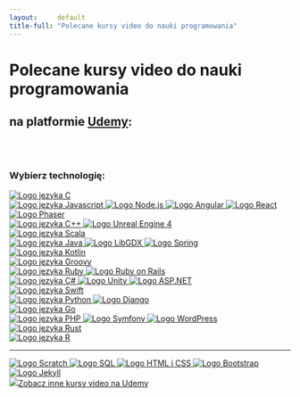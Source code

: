 ```yaml
---
layout:     default
title-full: "Polecane kursy video do nauki programowania"
---
```


# Polecane kursy video do nauki programowania
## na platformie [Udemy](https://click.linksynergy.com/fs-bin/click?id=0Bz3A2CPbI4&offerid=358574.1389&subid=0&type=4):

<br>
<br>

### Wybierz technologię:

<div class="languages-list" role="list">
  <div class="row justify-content-center">
  
  <div role="listitem" class="col-md-2 lang">
    <a href="/technologie/c#najlepsze-kursy-video-do-nauki-c" class="lang-link">
      <img class="tip" src="/img/technologies/c.png" alt="Logo języka C" data-tip="C">
    </a>
  </div>

  <div role="listitem" class="col-md-4 lang">
    <a href="/technologie/javascript#najlepsze-kursy-video-do-nauki-javascript" class="lang-link">
      <img class="tip" src="/img/technologies/javascript.png" alt="Logo języka Javascript" data-tip="Javascript">
    </a>
    <a href="/technologie/node.js#najlepsze-kursy-video-do-nauki-node.js" class="sub lang-link">
      <img class="tip" src="/img/technologies/node.js.png" alt="Logo Node.js" data-tip="Node.js">
    </a>
    <a href="/technologie/angular#najlepsze-kursy-video-do-nauki-angular" class="sub lang-link">
      <img class="tip" src="/img/technologies/angular.png" alt="Logo Angular" data-tip="Angular">
    </a>
    <a href="/technologie/react#najlepsze-kursy-video-do-nauki-react" class="sub lang-link">
      <img class="tip" src="/img/technologies/react.png" alt="Logo React" data-tip="React">
    </a>
    <a href="/technologie/phaser#najlepsze-kursy-video-do-nauki-phaser" class="sub lang-link">
      <img class="tip" src="/img/technologies/phaser.png" alt="Logo Phaser" data-tip="Phaser">
    </a>
  </div>

  <div role="listitem" class="col-md-2 lang">
    <a href="/technologie/c++#najlepsze-kursy-video-do-nauki-c++" class="lang-link">
      <img class="tip" src="/img/technologies/c++.png" alt="Logo języka C++" data-tip="C++">
    </a>
    <a href="/technologie/unrealengine4#najlepsze-kursy-video-do-nauki-unreal-engine-4" class="sub lang-link">
      <img class="tip" src="/img/technologies/unrealengine4.png" alt="Logo Unreal Engine 4" data-tip="Unreal Engine 4">
    </a>
  </div>

</div>

<div class="row">

  <div role="listitem" class="col-md-3 lang">
    <a href="/technologie/scala#najlepsze-kursy-video-do-nauki-scala" class="lang-link">
      <img class="tip" src="/img/technologies/scala.png" alt="Logo języka Scala" data-tip="Scala">
    </a>
  </div>

  <div role="listitem" class="col-md-3 lang">
    <a href="/technologie/java#najlepsze-kursy-video-do-nauki-java" class="lang-link">
      <img class="tip" src="/img/technologies/java.png" alt="Logo języka Java" data-tip="Java">
    </a>
    <a href="/technologie/libgdx#najlepsze-kursy-video-do-nauki-libgdx" class="sub lang-link">
      <img class="tip" src="/img/technologies/libgdx.png" alt="Logo LibGDX" data-tip="LibGDX">
    </a>
    <a href="/technologie/spring#najlepsze-kursy-video-do-nauki-spring" class="sub lang-link">
      <img class="tip" src="/img/technologies/spring.png" alt="Logo Spring" data-tip="Spring">
    </a>
  </div>

  <div role="listitem" class="col-md-3 lang">
    <a href="/technologie/kotlin#najlepsze-kursy-video-do-nauki-kotlin" class="lang-link">
      <img class="tip" src="/img/technologies/kotlin.png" alt="Logo języka Kotlin" data-tip="Kotlin">
    </a>
  </div>

  <div role="listitem" class="col-md-3 lang">
    <a href="/technologie/groovy#najlepsze-kursy-video-do-nauki-groovy" class="lang-link">
      <img class="tip" src="/img/technologies/groovy.png" alt="Logo języka Groovy" data-tip="Groovy">
    </a>
  </div>

</div>

<div class="row">

  <div role="listitem" class="col-md-2 lang">
    <a href="/technologie/ruby#najlepsze-kursy-video-do-nauki-ruby" class="lang-link">
      <img class="tip" src="/img/technologies/ruby.png" alt="Logo języka Ruby" data-tip="Ruby">
    </a>
    <a href="/technologie/rubyonrails#najlepsze-kursy-video-do-nauki-ruby-on-rails" class="sub lang-link">
      <img class="tip" src="/img/technologies/rubyonrails.png" alt="Logo Ruby on Rails" data-tip="Ruby on Rails">
    </a>
  </div>

  <div role="listitem" class="col-md-3 lang">
    <a href="/technologie/csharp#najlepsze-kursy-video-do-nauki-csharp" class="lang-link">
      <img class="tip" src="/img/technologies/csharp.png" alt="Logo języka C#" data-tip="C#">
    </a>
    <a href="/technologie/unity#najlepsze-kursy-video-do-nauki-unity" class="sub lang-link">
      <img class="tip" src="/img/technologies/unity.png" alt="Logo Unity" data-tip="Unity">
    </a>
    <a href="/technologie/asp.net#najlepsze-kursy-video-do-nauki-asp.net" class="sub lang-link">
      <img class="tip" src="/img/technologies/asp.net.png" alt="Logo ASP.NET" data-tip="ASP.NET">
    </a>
  </div>

  <div role="listitem" class="col-md-2 lang">
    <a href="/technologie/swift#najlepsze-kursy-video-do-nauki-swift" class="lang-link">
      <img class="tip" src="/img/technologies/swift.png" alt="Logo języka Swift" data-tip="Swift">
    </a>
  </div>
  
  <div role="listitem" class="col-md-3 lang">
    <a href="/technologie/python#najlepsze-kursy-video-do-nauki-python" class="lang-link">
      <img class="tip" src="/img/technologies/python.png" alt="Logo języka Python" data-tip="Python">
    </a>
    <a href="/technologie/django#najlepsze-kursy-video-do-nauki-django" class="sub lang-link">
      <img class="tip" src="/img/technologies/django.png" alt="Logo Django" data-tip="Django">
    </a>
  </div>

  <div role="listitem" class="col-md-2 lang">
    <a href="/technologie/go#najlepsze-kursy-video-do-nauki-go" class="lang-link">
      <img class="tip" src="/img/technologies/go.png" alt="Logo języka Go" data-tip="Go">
    </a>
  </div>

</div>

<div class="row">

  <div role="listitem" class="col-md-4 lang">
    <a href="/technologie/php#najlepsze-kursy-video-do-nauki-php" class="lang-link">
      <img class="tip" src="/img/technologies/php.png" alt="Logo języka PHP" data-tip="PHP">
    </a>
    <a href="/technologie/symfony#najlepsze-kursy-video-do-nauki-symfony" class="sub lang-link">
      <img class="tip" src="/img/technologies/symfony.png" alt="Logo Symfony" data-tip="Symfony">
    </a>
    <a href="/technologie/wordpress#najlepsze-kursy-video-do-nauki-wordpress" class="sub lang-link">
      <img class="tip" src="/img/technologies/wordpress.png" alt="Logo WordPress" data-tip="WordPress">
    </a>
  </div>

  <div role="listitem" class="col-md-4 lang">
    <a href="/technologie/rust#najlepsze-kursy-video-do-nauki-rust" class="lang-link">
      <img class="tip" src="/img/technologies/rust.png" alt="Logo języka Rust" data-tip="Rust">
    </a>
  </div>

  <div role="listitem" class="col-md-4 lang">
    <a href="/technologie/r#najlepsze-kursy-video-do-nauki-r" class="lang-link">
      <img class="tip" src="/img/technologies/r.png" alt="Logo języka R" data-tip="R">
    </a>
  </div>

</div>

<hr>

<div class="row">
  <div role="listitem" class="col-md-12 h-auto lang other-technologies">
    <a href="/technologie/scratch#najlepsze-kursy-video-do-nauki-scratch" class="other lang-link">
      <img class="tip" src="/img/technologies/scratch.png" alt="Logo Scratch" data-tip="Scratch">
    </a>
    <a href="/technologie/sql#najlepsze-kursy-video-do-nauki-sql" class="other lang-link">
      <img class="tip" src="/img/technologies/sql.png" alt="Logo SQL" data-tip="SQL">
    </a>
    <a href="/technologie/html&css#najlepsze-kursy-video-do-nauki-html-i-css" class="other lang-link">
      <img class="tip" src="/img/technologies/html&css.png" alt="Logo HTML i CSS" data-tip="HTML i CSS">
    </a>
    <a href="/technologie/bootstrap#najlepsze-kursy-video-do-nauki-bootstrap" class="other lang-link">
      <img class="tip" src="/img/technologies/bootstrap.png" alt="Logo Bootstrap" data-tip="Bootstrap">
    </a>
    <a href="/technologie/jekyll#najlepsze-kursy-video-do-nauki-jekyll" class="other lang-link">
      <img class="tip" src="/img/technologies/jekyll.png" alt="Logo Jekyll" data-tip="Jekyll">
    </a>
  </div>
</div>

<div>
    <a class="mt-5 other-books-link darker-overlay" href="https://click.linksynergy.com/fs-bin/click?id=0Bz3A2CPbI4&offerid=358574.1389&subid=0&type=4">
      <img src="/img/other/video-courses.png"/>Zobacz inne kursy video na Udemy
    </a>
</div>

</div>

<script src="/dist/technologies-list.js"></script>